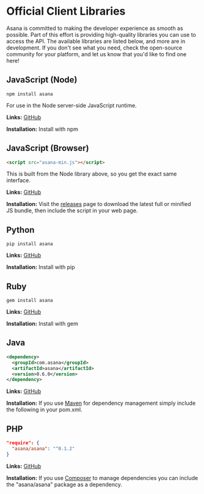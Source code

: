 # Official Client Libraries

Asana is committed to making the developer experience as smooth as possible. Part of this effort is providing high-quality libraries you can use to access the API. The available libraries are listed below, and more are in development. If you don't see what you need, check the open-source community for your platform, and let us know that you'd like to find one here!

<a name="NodeJS"></a>
## JavaScript (Node)
```shell
npm install asana
```

For use in the Node server-side JavaScript runtime.

**Links:** [GitHub](https://github.com/Asana/node-asana/)

**Installation:** Install with npm

<a name="BrowserJS"></a>
## JavaScript (Browser)
```html
<script src="asana-min.js"></script>
```

This is built from the Node library above, so you get the exact same interface.

**Links:** [GitHub](https://github.com/Asana/node-asana/)

**Installation:** Visit the [releases](https://github.com/Asana/node-asana/releases) page to download the latest full or minified JS bundle, then include the script in your web page.

<a name="Python"></a>
## Python
```shell
pip install asana
```

**Links:** [GitHub](https://github.com/Asana/python-asana/)

**Installation:** Install with pip

<a name="Ruby"></a>
## Ruby
```shell
gem install asana
```

**Links:** [GitHub](https://github.com/Asana/ruby-asana/)

**Installation:** Install with gem


<a name="Java"></a>
## Java
```xml
<dependency>
  <groupId>com.asana</groupId>
  <artifactId>asana</artifactId>
  <version>0.6.0</version>
</dependency>
```
**Links:** [GitHub](https://github.com/Asana/java-asana/)

**Installation:** If you use [Maven](https://maven.apache.org/) for dependency management simply include the following in your pom.xml.

<a name="PHP"></a>
## PHP
```json
"require": {
  "asana/asana": "^0.1.2"
}
```

**Links:** [GitHub](https://github.com/Asana/php-asana/)

**Installation:** If you use [Composer](https://getcomposer.org/) to manage dependencies you can include the
"asana/asana" package as a dependency.
